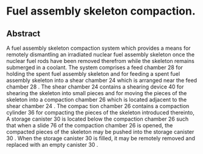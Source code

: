 # Fuel assembly skeleton compaction.

## Abstract
A fuel assembly skeleton compaction system which provides a means for remotely dismantling an irradiated nuclear fuel assembly skeleton once the nuclear fuel rods have been removed therefrom while the skeleton remains submerged in a coolant. The system comprises a feed chamber 28 for holding the spent fuel assembly skeleton and for feeding a spent fuel assembly skeleton into a shear chamber 24 which is arranged near the feed chamber 28 . The shear chamber 24 contains a shearing device 40 for shearing the skeleton into small pieces and for moving the pieces of the skeleton into a compaction chamber 26 which is located adjacent to the shear chamber 24 . The compac tion chamber 26 contains a compaction cylinder 36 for compacting the pieces of the skeleton introduced thereinto, A storage canister 30 is located below the compaction chamber 26 such that when a slide 76 of the compaction chamber 26 is opened, the compacted pieces of the skeleton may be pushed into the storage canister 30 . When the storage canister 30 is filled, it may be remotely removed and replaced with an empty canister 30 .